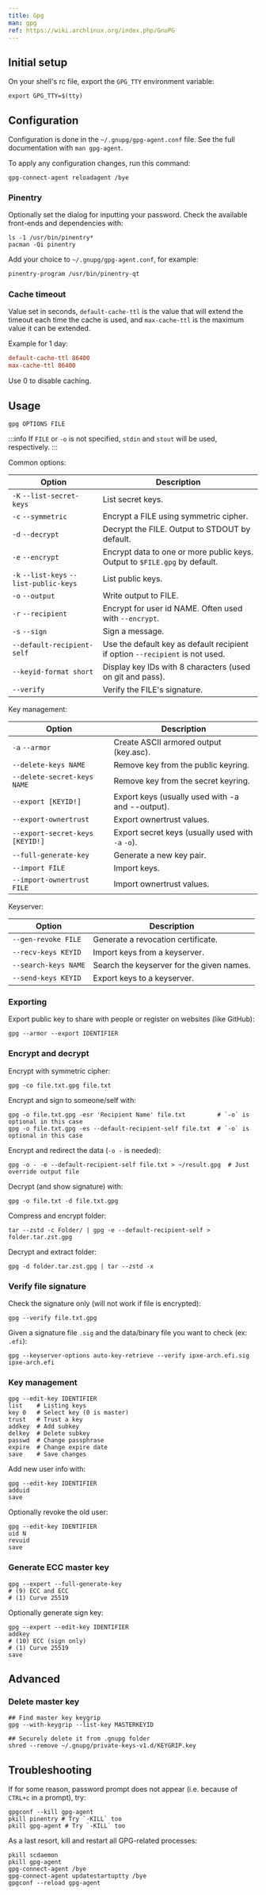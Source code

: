 ```yaml
---
title: Gpg
man: gpg
ref: https://wiki.archlinux.org/index.php/GnuPG
---
```


## Initial setup

On your shell's rc file,
export the `GPG_TTY` environment variable:

```shell
export GPG_TTY=$(tty)
```

## Configuration

Configuration is done in the `~/.gnupg/gpg-agent.conf` file.
See the full documentation with `man gpg-agent`.

To apply any configuration changes,
run this command:

```shell
gpg-connect-agent reloadagent /bye
```

### Pinentry

Optionally set the dialog for inputting your password.
Check the available front-ends and dependencies with:

```shell
ls -1 /usr/bin/pinentry*
pacman -Qi pinentry
```

Add your choice to `~/.gnupg/gpg-agent.conf`, for example:

```txt
pinentry-program /usr/bin/pinentry-qt
```

### Cache timeout

Value set in seconds,
`default-cache-ttl` is the value that will extend the timeout each time the cache is used,
and `max-cache-ttl` is the maximum value it can be extended.

Example for 1 day:

```ini
default-cache-ttl 86400
max-cache-ttl 86400
```

Use 0 to disable caching.

## Usage

```shell
gpg OPTIONS FILE
```

:::info
If `FILE` or `-o` is not specified,
`stdin` and `stout` will be used, respectively.
:::

Common options:

| Option | Description |
| --- | --- |
| `-K` `--list-secret-keys` | List secret keys. |
| `-c` `--symmetric` | Encrypt a FILE using symmetric cipher. |
| `-d` `--decrypt` | Decrypt the FILE. Output to STDOUT by default. |
| `-e` `--encrypt` | Encrypt data to one or more public keys. Output to `$FILE.gpg` by default. |
| `-k` `--list-keys` `--list-public-keys` | List public keys. |
| `-o` `--output` | Write output to FILE. |
| `-r` `--recipient` | Encrypt for user id NAME. Often used with `--encrypt`. |
| `-s` `--sign` | Sign a message. |
| `--default-recipient-self` | Use the default key as default recipient if option `--recipient` is not used. |
| `--keyid-format short` | Display key IDs with 8 characters (used on git and pass). |
| `--verify` | Verify the FILE's signature. |

Key management:

| Option | Description |
| --- | --- |
| `-a` `--armor` | Create ASCII armored output (key.asc). |
| `--delete-keys NAME` | Remove key from the public keyring. |
| `--delete-secret-keys NAME` | Remove key from the secret keyring. |
| `--export [KEYID!]` | Export keys (usually used with -a and --output). |
| `--export-ownertrust` | Export ownertrust values. |
| `--export-secret-keys [KEYID!]` | Export secret keys (usually used with `-a` `-o`). |
| `--full-generate-key` | Generate a new key pair. |
| `--import FILE` | Import keys. |
| `--import-ownertrust FILE` | Import ownertrust values. |

Keyserver:

| Option | Description |
| --- | --- |
| `--gen-revoke FILE` | Generate a revocation certificate. |
| `--recv-keys KEYID` | Import keys from a keyserver. |
| `--search-keys NAME` | Search the keyserver for the given names. |
| `--send-keys KEYID` | Export keys to a keyserver. |

### Exporting

Export public key to share with people or register on websites (like GitHub):

```shell
gpg --armor --export IDENTIFIER
```

### Encrypt and decrypt

Encrypt with symmetric cipher:

```shell
gpg -co file.txt.gpg file.txt
```

Encrypt and sign to someone/self with:

```shell
gpg -o file.txt.gpg -esr 'Recipient Name' file.txt         # `-o` is optional in this case
gpg -o file.txt.gpg -es --default-recipient-self file.txt  # `-o` is optional in this case
```

Encrypt and redirect the data (`-o -` is needed):

```shell
gpg -o - -e --default-recipient-self file.txt > ~/result.gpg  # Just override output file
```

Decrypt (and show signature) with:

```shell
gpg -o file.txt -d file.txt.gpg
```

Compress and encrypt folder:

```shell
tar --zstd -c Folder/ | gpg -e --default-recipient-self > folder.tar.zst.gpg
```

Decrypt and extract folder:

```shell
gpg -d folder.tar.zst.gpg | tar --zstd -x
```

### Verify file signature

Check the signature only (will not work if file is encrypted):

```shell
gpg --verify file.txt.gpg
```

Given a signature file `.sig` and the data/binary file you want to check (ex: `.efi`):

```shell
gpg --keyserver-options auto-key-retrieve --verify ipxe-arch.efi.sig ipxe-arch.efi
```

### Key management

```shell
gpg --edit-key IDENTIFIER
list    # Listing keys
key 0   # Select key (0 is master)
trust   # Trust a key
addkey  # Add subkey
delkey  # Delete subkey
passwd  # Change passphrase
expire  # Change expire date
save    # Save changes
```

Add new user info with:

```shell
gpg --edit-key IDENTIFIER
adduid
save
```

Optionally revoke the old user:

```shell
gpg --edit-key IDENTIFIER
uid N
revuid
save
```

### Generate ECC master key

```shell
gpg --expert --full-generate-key
# (9) ECC and ECC
# (1) Curve 25519
```

Optionally generate sign key:

```shell
gpg --expert --edit-key IDENTIFIER
addkey
# (10) ECC (sign only)
# (1) Curve 25519
save
```

## Advanced

### Delete master key

```shell
## Find master key keygrip
gpg --with-keygrip --list-key MASTERKEYID

## Securely delete it from .gnupg folder
shred --remove ~/.gnupg/private-keys-v1.d/KEYGRIP.key
```

## Troubleshooting

If for some reason, password prompt does not appear (i.e. because of `CTRL+c` in a prompt), try:

```shell
gpgconf --kill gpg-agent
pkill pinentry # Try `-KILL` too
pkill gpg-agent # Try `-KILL` too
```

As a last resort, kill and restart all GPG-related processes:

```shell
pkill scdaemon
pkill gpg-agent
gpg-connect-agent /bye
gpg-connect-agent updatestartuptty /bye
gpgconf --reload gpg-agent
```
